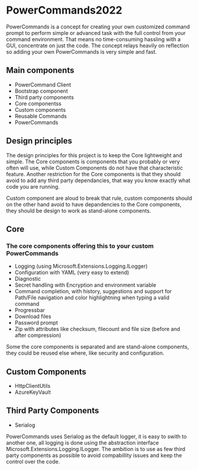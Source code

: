 # PowerCommands2022
PowerCommands is a concept for creating your own customized command prompt to perform simple or advanced task with the full control from your command environment. That means no time-consuming hassling with a GUI, concentrate on just the code. The concept relays heavily on reflection so adding your own PowerCommands is very simple and fast.

## Main components
 - PowerCommand Client
 - Bootstrap component 
 - Third party components
 - Core componentss
 - Custom components
 - Reusable Commands
 - PowerCommands

 ## Design principles
 The design principles for this project is to keep the Core lightweight and simple. The Core components is components that you probably or very often will use, while Custom Components do not have that characteristic feature. Another restriction for the Core components is that they should avoid to add any third party dependancies, that way you know exactly what code you are running. 
 
 Custom component are aloud to break that rule, custom components should on the other hand avoid to have depandencies to the Core components, they should be design to work as stand-alone components.

 ## Core
 ### The core components offering this to your custom PowerCommands
 - Logging (using Microsoft.Extensions.Logging.ILogger)
 - Configuration with YAML (very easy to extend)
 - Diagnostic 
 - Secret handling with Encryption and environment variable
 - Command completion, with history, suggestions and support for Path/File navigation and color highlightning when typing a valid command
 - Progressbar
 - Download files
 - Password prompt
 - Zip with attributes like checksum, filecount and file size (before and after compression) 
 
 Some the core components is separated and are stand-alone components, they could be reused else where, like security and configuration.
 
 ## Custom Components 
 - HttpClientUtils 
 - AzureKeyVault

 ## Third Party Components
 - Serialog

  PowerCommands uses Serialog as the default logger, it is easy to swith to another one, all logging is done using the abstraction interface Microsoft.Extensions.Logging.ILogger. The ambition is to use as few third party components as possible to avoid compabillity issues and keep the control over the code.